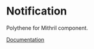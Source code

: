 # Notification

Polythene for Mithril component.

[Documentation](https://github.com/ArthurClemens/polythene/tree/master/docs/components/mithril/snackbar.md)
